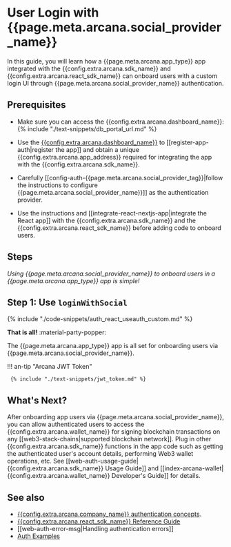 # User Login with {{page.meta.arcana.social_provider_name}}

In this guide, you will learn how a {{page.meta.arcana.app_type}} app integrated with the {{config.extra.arcana.sdk_name}} and  {{config.extra.arcana.react_sdk_name}} can onboard users with a custom login UI through {{page.meta.arcana.social_provider_name}} authentication.

## Prerequisites

* Make sure you can access the {{config.extra.arcana.dashboard_name}}: {% include "./text-snippets/db_portal_url.md" %}

* Use the [{{config.extra.arcana.dashboard_name}}]({{page.meta.arcana.root_rel_path}}/concepts/dashboard.md) to [[register-app-auth|register the app]] and obtain a unique {{config.extra.arcana.app_address}} required for integrating the app with the {{config.extra.arcana.sdk_name}}.

* Carefully [[config-auth-{{page.meta.arcana.social_provider_tag}}|follow the instructions to configure {{page.meta.arcana.social_provider_name}}]] as the authentication provider.
  
* Use the instructions and [[integrate-react-nextjs-app|integrate the React app]] with the {{config.extra.arcana.sdk_name}} and the {{config.extra.arcana.react_sdk_name}} before adding code to onboard users.
    
## Steps

*Using {{page.meta.arcana.social_provider_name}} to onboard users in a {{page.meta.arcana.app_type}} app is simple!*

## Step 1: Use `loginWithSocial`

{% include "./code-snippets/auth_react_useauth_custom.md" %}

**That is all!**  :material-party-popper:

The {{page.meta.arcana.app_type}} app is all set for onboarding users via {{page.meta.arcana.social_provider_name}}.

!!! an-tip "Arcana JWT Token"

     {% include "./text-snippets/jwt_token.md" %}

## What's Next?

After onboarding app users via {{page.meta.arcana.social_provider_name}}, you can allow authenticated users to access the {{config.extra.arcana.wallet_name}} for signing blockchain transactions on any [[web3-stack-chains|supported blockchain network]]. Plug in other {{config.extra.arcana.sdk_name}} functions in the app code such as getting the authenticated user's account details, performing Web3 wallet operations, etc. See [[web-auth-usage-guide|{{config.extra.arcana.sdk_name}} Usage Guide]] and [[index-arcana-wallet|{{config.extra.arcana.wallet_name}} Developer's Guide]] for details.

## See also

* [{{config.extra.arcana.company_name}} authentication concepts]({{page.meta.arcana.root_rel_path}}/concepts/authtype/arcanaauth.md).
* [{{config.extra.arcana.react_sdk_name}} Reference Guide](https://auth-react-sdk-ref-guide.netlify.app/)
* [[web-auth-error-msg|Handling authentication errors]]
* [Auth Examples](https://github.com/arcana-network/auth-examples)